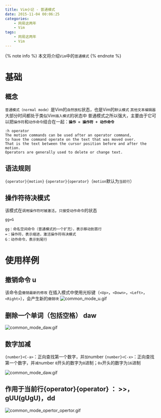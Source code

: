 ```yaml
---
title: Vim小记 - 普通模式
date: 2015-11-04 00:06:25
categories:
    - 网易这两年
    - Vim
tags:
    - 网易这两年
    - Vim
---
```


{% note info %}
本文将介绍`Vim`中的`普通模式`
{% endnote %}

<!-- more -->

# 基础

## 概念
`普通模式（normal mode）`是Vim的`自然放松`状态，也是Vim的`默认模式`
`其他文本编辑器`大部分时间都处于类似Vim`插入模式`的状态中
普通模式之所以强大，主要由于它可以把`操作符`和`动作命令`结合在一起：**`操作 = 操作符 + 动作命令`**

```
:h operator
The motion commands can be used after an operator command, 
to have the command operate on the text that was moved over.
That is the text between the cursor position before and after the motion.
Operators are generally used to delete or change text.
```
	
## 语法规则
`{operator}{motion}`
`{operator}{operator}`（`motion`默认为`当前行`）

## 操作符待决模式
该模式在`调用操作符时被激活`，`只接受动作命令`的状态
```
gg=G

gg：命名空间命令（普通模式的一个扩充），表示移动到首行
=：操作符，表示缩进，激活操作符待决模式
G：动作命令，表示到尾行
```

# 使用样例

## 撤销命令 u
该命令会`撤销最新的修改`
在插入模式中使用光标键（`<Up>`，`<Down>`，`<Left>`，`<Right>`），会产生新的`撤销块`
![common_mode_u.gif](http://ouxz9b8l3.bkt.clouddn.com/common_mode_u.gif)

## 删除一个单词（包括空格） daw
![common_mode_daw.gif](http://ouxz9b8l3.bkt.clouddn.com/common_mode_daw.gif)

## 数字加减 <C-a> <C-x>
`{number}<C-a>`：正向查找第一个数字，并`加`number
`{number}<C-x>`：正向查找第一个数字，并`减`number
`0`开头的数字为`8`进制；`0x`开头的数字为`16`进制

![common_mode_daw.gif](http://ouxz9b8l3.bkt.clouddn.com/common_mode_CaCx.gif)

## 作用于当前行{operator}{operator} ： >>，gUU(gUgU)，dd
![common_mode_opertor_opertor.gif](http://ouxz9b8l3.bkt.clouddn.com/common_mode_opertor_opertor.gif)
<!-- indicate-the-source -->


